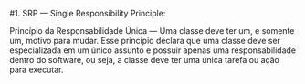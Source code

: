 #1. SRP — Single Responsibility Principle:

Princípio da Responsabilidade Única — Uma classe deve ter um, e somente um, motivo para mudar.
Esse princípio declara que uma classe deve ser especializada em um único assunto e possuir apenas uma responsabilidade dentro do software,
ou seja, a classe deve ter uma única tarefa ou ação para executar.
